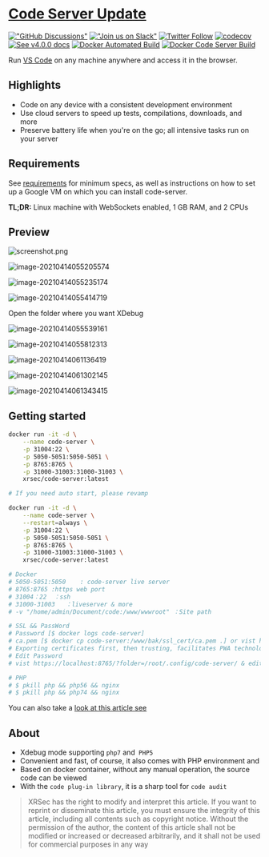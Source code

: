# [Code Server Update](https://code-update.vercel.app/)

[!["GitHub Discussions"](https://img.shields.io/badge/%20GitHub-%20Discussions-gray.svg?longCache=true&logo=github&colorB=purple)](https://github.com/cdr/code-server/discussions) [!["Join us on Slack"](https://img.shields.io/badge/join-us%20on%20slack-gray.svg?longCache=true&logo=slack&colorB=brightgreen)](https://cdr.co/join-community) [![Twitter Follow](https://img.shields.io/twitter/follow/CoderHQ?label=%40CoderHQ&style=social)](https://twitter.com/coderhq) [![codecov](https://codecov.io/gh/cdr/code-server/branch/main/graph/badge.svg?token=5iM9farjnC)](https://codecov.io/gh/cdr/code-server) [![See v4.0.0 docs](https://img.shields.io/static/v1?label=Docs&message=see%20v4.0.0%20&color=blue)](https://github.com/cdr/code-server/tree/v4.0.0/docs) [![Docker Automated Build](https://img.shields.io/docker/automated/xrsec/code-server?label=Build&logo=docker&style=flat-square)](https://hub.docker.com/r/xrsec/code-server) [![Docker Code Server Build](https://github.com/XRSec/Code-Server-Update/actions/workflows/Docker_Code_Server.yml/badge.svg)](https://github.com/XRSec/Code-Server-Update/actions/workflows/Docker_Code_Server.yml)

Run [VS Code](https://github.com/Microsoft/vscode) on any machine anywhere and access it in the browser.

## Highlights

- Code on any device with a consistent development environment
- Use cloud servers to speed up tests, compilations, downloads, and more
- Preserve battery life when you're on the go; all intensive tasks run on your server

## Requirements

See [requirements](https://github.com/cdr/code-server/blob/v3.11.1/docs/requirements.md) for minimum specs, as well as instructions on how to set up a Google VM on which you can install code-server.

**TL;DR:** Linux machine with WebSockets enabled, 1 GB RAM, and 2 CPUs


## Preview

![screenshot.png](https://cdn.jsdelivr.net/gh/cdr/code-server@master/docs/assets/screenshot.png)

![image-20210414055205574](https://rmt.ladydaily.com/fetch/ZYGG/storage/20210429025318419611.png?fmt=webp&q=48)

![image-20210414055235174](https://rmt.ladydaily.com/fetch/ZYGG/storage/20210429025328484604.png?fmt=webp&q=48)

![image-20210414055414719](https://rmt.ladydaily.com/fetch/ZYGG/storage/20210429025337591529.png?fmt=webp&q=48)

Open the folder where you want XDebug

![image-20210414055539161](https://rmt.ladydaily.com/fetch/ZYGG/storage/20210429025400286705.png?fmt=webp&q=48)

![image-20210414055812313](https://rmt.ladydaily.com/fetch/ZYGG/storage/20210429025411261774.png?fmt=webp&q=48)

![image-20210414061136419](https://rmt.ladydaily.com/fetch/ZYGG/storage/20210429025430379273.png?fmt=webp&q=48)

![image-20210414061302145](https://rmt.ladydaily.com/fetch/ZYGG/storage/20210429025437679754.png?fmt=webp&q=48)

![image-20210414061343415](https://rmt.ladydaily.com/fetch/ZYGG/storage/20210429025447226680.png?fmt=webp&q=48)

## Getting started

```bash
docker run -it -d \
	--name code-server \
	-p 31004:22 \
	-p 5050-5051:5050-5051 \
	-p 8765:8765 \
	-p 31000-31003:31000-31003 \
	xrsec/code-server:latest

# If you need auto start, please revamp

docker run -it -d \
	--name code-server \
	--restart=always \
	-p 31004:22 \
	-p 5050-5051:5050-5051 \
	-p 8765:8765 \
	-p 31000-31003:31000-31003 \
	xrsec/code-server:latest

# Docker
# 5050-5051:5050 	: code-server live server
# 8765:8765	:https web port
# 31004：22	：ssh
# 31000-31003	：liveserver & more
# -v "/home/admin/Document/code:/www/wwwroot" ：Site path

# SSL && PassWord
# Password [$ docker logs code-server]
# ca.pem [$ docker cp code-server:/www/bak/ssl_cert/ca.pem .] or vist https://localhost:8765/?folder=/www/bak/ssl_cert to download ca.pem
# Exporting certificates first, then trusting, facilitates PWA technology implementation
# Edit Password
# vist https://localhost:8765/?folder=/root/.config/code-server/ & edit config.yaml then [$ docker restart code-server ]

# PHP
# $ pkill php && php56 && nginx
# $ pkill php && php74 && nginx
```

You can also take a [look at this article see](https://blog.zygd.site/Online%20Config%20VS%20Code.html)

## About

- Xdebug mode supporting `php7` and` PHP5`
- Convenient and fast, of course, it also comes with PHP environment and
- Based on docker container, without any manual operation, the source code can be viewed
- With the `code plug-in library`,  it is a sharp tool for `code audit`


> XRSec has the right to modify and interpret this article. If you want to reprint or disseminate this article, you must ensure the integrity of this article, including all contents such as copyright notice. Without the permission of the author, the content of this article shall not be modified or increased or decreased arbitrarily, and it shall not be used for commercial purposes in any way
